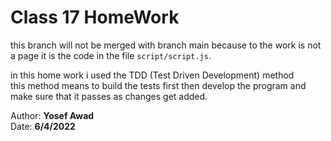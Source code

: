 # Class 17 HomeWork

this branch will not be merged with branch main because to the work is not a page it is the code in the file `script/script.js`.<br>

in this home work i used the TDD (Test Driven Development) method<br>
this method means to build the tests first then develop the program and make sure that it passes as changes get added.

Author: **Yosef Awad**<br>
Date: **6/4/2022**
